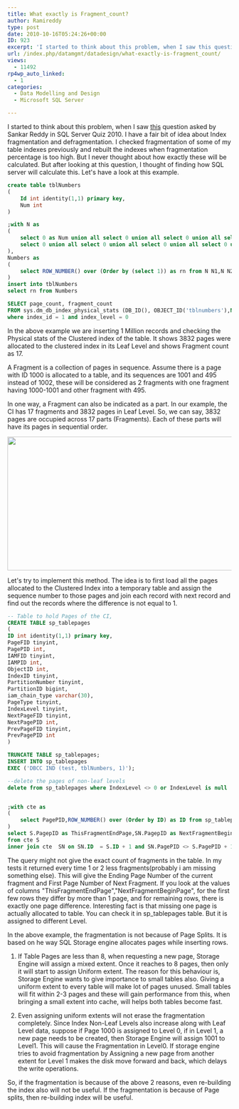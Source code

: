 ```yaml
---
title: What exactly is Fragment_count?
author: Ramireddy
type: post
date: 2010-10-16T05:24:26+00:00
ID: 923
excerpt: 'I started to think about this problem, when I saw this question asked by Sankar Reddy in SQL Server Quiz 2010. I have a fair bit of idea about Index fragmentation and defragmentation. I checked fragmentation of some of my table indexes previously and re&hellip;'
url: /index.php/datamgmt/datadesign/what-exactly-is-fragment_count/
views:
  - 11492
rp4wp_auto_linked:
  - 1
categories:
  - Data Modelling and Design
  - Microsoft SQL Server

---
```

I started to think about this problem, when I saw [this][1] question asked by Sankar Reddy in SQL Server Quiz 2010. I have a fair bit of idea about Index fragmentation and defragmentation. I checked fragmentation of some of my table indexes previously and rebuilt the indexes when fragmentation percentage is too high. But I never thought about how exactly these will be calculated. But after looking at this question, I thought of finding how SQL server will calculate this. Let's have a look at this example.

```sql
create table tblNumbers
(
	Id int identity(1,1) primary key,
	Num int
)

;with N as
(
	select 0 as Num union all select 0 union all select 0 union all select 0 union all select 0 union all
	select 0 union all select 0 union all select 0 union all select 0 union all select 0
),
Numbers as
(
	select ROW_NUMBER() over (Order by (select 1)) as rn from N N1,N N2,N N3,N N4,N N5, N N6
)
insert into tblNumbers
select rn from Numbers 

SELECT page_count, fragment_count
FROM sys.dm_db_index_physical_stats (DB_ID(), OBJECT_ID('tblnumbers'),NULL, NULL, 'detailed') 
where index_id = 1 and index_level = 0

```
In the above example we are inserting 1 Million records and checking the Physical stats of the Clustered index of the table. It shows 3832 pages were allocated to the clustered index in its Leaf Level and shows Fragment count as 17. 

A Fragment is a collection of pages in sequence. Assume there is a page with ID 1000 is allocated to a table, and its sequences are 1001 and 495 instead of 1002, these will be considered as 2 fragments with one fragment having 1000-1001 and other fragment with 495.

In one way, a Fragment can also be indicated as a part. In our example, the CI has 17 fragments and 3832 pages in Leaf Level. So, we can say, 3832 pages are occupied across 17 parts (Fragments). Each of these parts will have its pages in sequential order. 

<div class="image_block">
  <img src="/wp-content/uploads/blogs/DataMgmt/Fragments.jpg" alt="" title="" width="900" height="300" />
</div>

Let's try to implement this method. The idea is to first load all the pages allocated to the Clustered Index into a temporary table and assign the sequence number to those pages and join each record with next record and find out the records where the difference is not equal to 1.

```sql
-- Table to hold Pages of the CI,
CREATE TABLE sp_tablepages
(
ID int identity(1,1) primary key,
PageFID tinyint,
PagePID int,
IAMFID tinyint,
IAMPID int,
ObjectID int,
IndexID tinyint,
PartitionNumber tinyint,
PartitionID bigint,
iam_chain_type varchar(30),
PageType tinyint,
IndexLevel tinyint,
NextPageFID tinyint,
NextPagePID int,
PrevPageFID tinyint,
PrevPagePID int
)

TRUNCATE TABLE sp_tablepages;
INSERT INTO sp_tablepages
EXEC ('DBCC IND (test, tblNumbers, 1)');  

--delete the pages of non-leaf levels
delete from sp_tablepages where IndexLevel <> 0 or IndexLevel is null


;with cte as
(
	select PagePID,ROW_NUMBER() over (Order by ID) as ID from sp_tablepages
)
select S.PagepID as ThisFragmentEndPage,SN.PagepID as NextFragmentBeginPage
from cte S
inner join cte  SN on SN.ID  = S.ID + 1 and SN.PagePID <> S.PagePID + 1


```
The query might not give the exact count of fragments in the table. In my tests it returned every time 1 or 2 less fragments(probably i am missing something else). This will give the Ending Page Number of the current fragment and First Page Number of Next Fragment. If you look at the values of columns "ThisFragmentEndPage","NextFragmentBeginPage", for the first few rows they differ by more than 1 page, and for remaining rows, there is exactly one page difference. Interesting fact is that missing one page is actually allocated to table. You can check it in sp_tablepages table. But it is assigned to different Level. 

In the above example, the fragmentation is not because of Page Splits. It is based on he way SQL Storage engine allocates pages while inserting rows.

1. If Table Pages are less than 8, when requesting a new page, Storage Engine will assign a mixed extent. Once it reaches to 8 pages, then only it will start to assign Uniform extent. The reason for this behaviour is, Storage Engine wants to give importance to small tables also. Giving a uniform extent to every table will make lot of pages unused. Small tables will fit within 2-3 pages and these will gain performance from this, when bringing a small extent into cache, will helps both tables become fast. 

2. Even assigning uniform extents will not erase the fragmentation completely. Since Index Non-Leaf Levels also increase along with Leaf Level data, suppose if Page 1000 is assigned to Level 0, if in Level 1, a new page needs to be created, then Storage Engine will assign 1001 to Level1. This will cause the Fragmentation in Level0. If storage engine tries to avoid fragmentation by Assigning a new page from another extent for Level 1 makes the disk move forward and back, which delays the write operations. 

So, if the fragmentation is because of the above 2 reasons, even re-building the index also will not be useful. If the fragmentation is because of Page splits, then re-building index will be useful.

 [1]: http://beyondrelational.com/quiz/SQLServer/General/2010/questions/sqlserver-quiz-general-2010-Sankar-Reddy-What-is-the-reason-for-high-index-fragmentation-even-after-rebuilding-the-clustered-index-sometimes.aspx